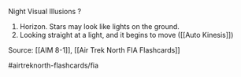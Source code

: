 Night Visual Illusions
?
1. Horizon. Stars may look like lights on the ground.
2. Looking straight at a light, and it begins to move ([[Auto Kinesis]])
<!--SR:!2022-10-06,3,250-->


Source: [[AIM 8-1]], [[Air Trek North FIA Flashcards]]

#airtreknorth-flashcards/fia